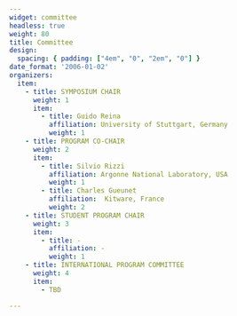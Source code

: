 ```yaml
---
widget: committee
headless: true
weight: 80
title: Committee
design:
  spacing: { padding: ["4em", "0", "2em", "0"] }
date_format: '2006-01-02'
organizers:
  item:
    - title: SYMPOSIUM CHAIR
      weight: 1
      item:
        - title: Guido Reina
          affiliation: University of Stuttgart, Germany
          weight: 1
    - title: PROGRAM CO-CHAIR
      weight: 2
      item:
        - title: Silvio Rizzi
          affiliation: Argonne National Laboratory, USA
          weight: 1
        - title: Charles Gueunet 
          affiliation:  Kitware, France
          weight: 2
    - title: STUDENT PROGRAM CHAIR
      weight: 3
      item:
        - title: -
          affiliation: -
          weight: 1
    - title: INTERNATIONAL PROGRAM COMMITTEE
      weight: 4
      item:
        - TBD

---
```

